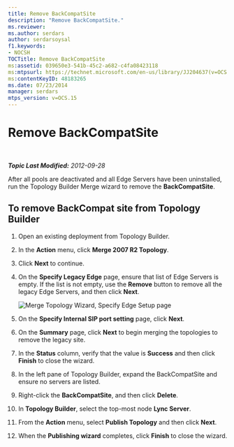 ```yaml
---
title: Remove BackCompatSite
description: "Remove BackCompatSite."
ms.reviewer: 
ms.author: serdars
author: serdarsoysal
f1.keywords:
- NOCSH
TOCTitle: Remove BackCompatSite
ms:assetid: 039650e3-541b-45c2-a682-c4fa08423118
ms:mtpsurl: https://technet.microsoft.com/en-us/library/JJ204637(v=OCS.15)
ms:contentKeyID: 48183265
ms.date: 07/23/2014
manager: serdars
mtps_version: v=OCS.15
---
```


# Remove BackCompatSite

<div data-xmlns="http://www.w3.org/1999/xhtml">

<div class="topic" data-xmlns="http://www.w3.org/1999/xhtml" data-msxsl="urn:schemas-microsoft-com:xslt" data-cs="https://msdn.microsoft.com/">

<div data-asp="https://msdn2.microsoft.com/asp">



</div>

<div id="mainSection">

<div id="mainBody">

<span> </span>

_**Topic Last Modified:** 2012-09-28_

After all pools are deactivated and all Edge Servers have been uninstalled, run the Topology Builder Merge wizard to remove the **BackCompatSite**.

<div>

## To remove BackCompat site from Topology Builder

1.  Open an existing deployment from Topology Builder.

2.  In the **Action** menu, click **Merge 2007 R2 Topology**.

3.  Click **Next** to continue.

4.  On the **Specify Legacy Edge** page, ensure that list of Edge Servers is empty. If the list is not empty, use the **Remove** button to remove all the legacy Edge Servers, and then click **Next**.
    
    ![Merge Topology Wizard, Specify Edge Setup page](images/JJ204637.fb35a59a-711e-4259-b177-7311df1fed3c(OCS.15).jpg "Merge Topology Wizard, Specify Edge Setup page")  

5.  On the **Specify Internal SIP port setting** page, click **Next**.

6.  On the **Summary** page, click **Next** to begin merging the topologies to remove the legacy site.

7.  In the **Status** column, verify that the value is **Success** and then click **Finish** to close the wizard.

8.  In the left pane of Topology Builder, expand the BackCompatSite and ensure no servers are listed.

9.  Right-click the **BackCompatSite**, and then click **Delete**.

10. In **Topology Builder**, select the top-most node **Lync Server**.

11. From the **Action** menu, select **Publish Topology** and then click **Next**.

12. When the **Publishing wizard** completes, click **Finish** to close the wizard.

</div>

</div>

<span> </span>

</div>

</div>

</div>

